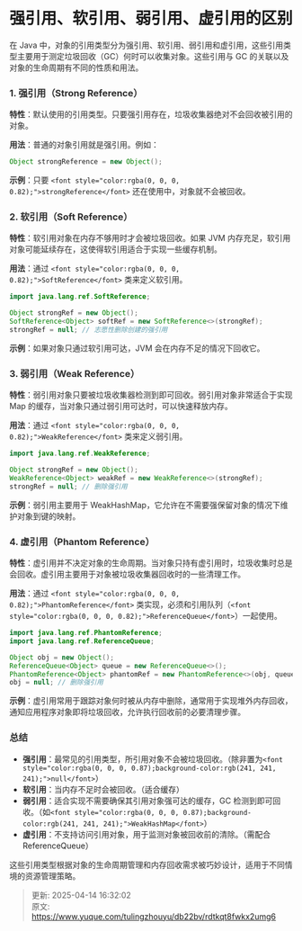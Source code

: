 # 强引用、软引用、弱引用、虚引用的区别

<font style="color:rgba(0, 0, 0, 0.82);">在 Java 中，对象的引用类型分为强引用、软引用、弱引用和虚引用，这些引用类型主要用于测定垃圾回收（GC）何时可以收集对象。这些引用与 GC 的关联以及对象的生命周期有不同的性质和用法。</font>

### <font style="color:rgba(0, 0, 0, 0.82);">1. 强引用（Strong Reference）</font>
**<font style="color:rgba(0, 0, 0, 0.82);">特性</font>**<font style="color:rgba(0, 0, 0, 0.82);">：默认使用的引用类型。只要强引用存在，垃圾收集器绝对不会回收被引用的对象。</font>

**<font style="color:rgba(0, 0, 0, 0.82);">用法</font>**<font style="color:rgba(0, 0, 0, 0.82);">：普通的对象引用就是强引用。例如：</font>

```java
Object strongReference = new Object();
```

**<font style="color:rgba(0, 0, 0, 0.82);">示例</font>**<font style="color:rgba(0, 0, 0, 0.82);">：只要</font><font style="color:rgba(0, 0, 0, 0.82);"> </font>`<font style="color:rgba(0, 0, 0, 0.82);">strongReference</font>`<font style="color:rgba(0, 0, 0, 0.82);"> </font><font style="color:rgba(0, 0, 0, 0.82);">还在使用中，对象就不会被回收。</font>

### <font style="color:rgba(0, 0, 0, 0.82);">2. 软引用（Soft Reference）</font>
**<font style="color:rgba(0, 0, 0, 0.82);">特性</font>**<font style="color:rgba(0, 0, 0, 0.82);">：软引用对象在内存不够用时才会被垃圾回收。如果 JVM 内存充足，软引用对象可能延续存在，这使得软引用适合于实现一些缓存机制。</font>

**<font style="color:rgba(0, 0, 0, 0.82);">用法</font>**<font style="color:rgba(0, 0, 0, 0.82);">：通过</font><font style="color:rgba(0, 0, 0, 0.82);"> </font>`<font style="color:rgba(0, 0, 0, 0.82);">SoftReference</font>`<font style="color:rgba(0, 0, 0, 0.82);"> </font><font style="color:rgba(0, 0, 0, 0.82);">类来定义软引用。</font>

```java
import java.lang.ref.SoftReference;  

Object strongRef = new Object();  
SoftReference<Object> softRef = new SoftReference<>(strongRef);  
strongRef = null; // 志愿性删除创建的强引用
```

**<font style="color:rgba(0, 0, 0, 0.82);">示例</font>**<font style="color:rgba(0, 0, 0, 0.82);">：如果对象只通过软引用可达，JVM 会在内存不足的情况下回收它。</font>

### <font style="color:rgba(0, 0, 0, 0.82);">3. 弱引用（Weak Reference）</font>
**<font style="color:rgba(0, 0, 0, 0.82);">特性</font>**<font style="color:rgba(0, 0, 0, 0.82);">：弱引用对象只要被垃圾收集器检测到即可回收。弱引用对象非常适合于实现 Map 的缓存，当对象只通过弱引用可达时，可以快速释放内存。</font>

**<font style="color:rgba(0, 0, 0, 0.82);">用法</font>**<font style="color:rgba(0, 0, 0, 0.82);">：通过</font><font style="color:rgba(0, 0, 0, 0.82);"> </font>`<font style="color:rgba(0, 0, 0, 0.82);">WeakReference</font>`<font style="color:rgba(0, 0, 0, 0.82);"> </font><font style="color:rgba(0, 0, 0, 0.82);">类来定义弱引用。</font>

```java
import java.lang.ref.WeakReference;  

Object strongRef = new Object();  
WeakReference<Object> weakRef = new WeakReference<>(strongRef);  
strongRef = null; // 删除强引用
```

**<font style="color:rgba(0, 0, 0, 0.82);">示例</font>**<font style="color:rgba(0, 0, 0, 0.82);">：弱引用主要用于 WeakHashMap，它允许在不需要强保留对象的情况下维护对象到键的映射。</font>

### <font style="color:rgba(0, 0, 0, 0.82);">4. 虚引用（Phantom Reference）</font>
**<font style="color:rgba(0, 0, 0, 0.82);">特性</font>**<font style="color:rgba(0, 0, 0, 0.82);">：虚引用并不决定对象的生命周期。当对象只持有虚引用时，垃圾收集时总是会回收。虚引用主要用于对象被垃圾收集器回收时的一些清理工作。</font>

**<font style="color:rgba(0, 0, 0, 0.82);">用法</font>**<font style="color:rgba(0, 0, 0, 0.82);">：通过</font><font style="color:rgba(0, 0, 0, 0.82);"> </font>`<font style="color:rgba(0, 0, 0, 0.82);">PhantomReference</font>`<font style="color:rgba(0, 0, 0, 0.82);"> </font><font style="color:rgba(0, 0, 0, 0.82);">类实现，必须和引用队列（</font>`<font style="color:rgba(0, 0, 0, 0.82);">ReferenceQueue</font>`<font style="color:rgba(0, 0, 0, 0.82);">）一起使用。</font>

```java
import java.lang.ref.PhantomReference;  
import java.lang.ref.ReferenceQueue;  

Object obj = new Object();  
ReferenceQueue<Object> queue = new ReferenceQueue<>();  
PhantomReference<Object> phantomRef = new PhantomReference<>(obj, queue);  
obj = null; // 删除强引用
```

**<font style="color:rgba(0, 0, 0, 0.82);">示例</font>**<font style="color:rgba(0, 0, 0, 0.82);">：虚引用常用于跟踪对象何时被从内存中删除，通常用于实现堆外内存回收，通知应用程序对象即将垃圾回收，允许执行回收前的必要清理步骤。</font>

### <font style="color:rgba(0, 0, 0, 0.82);">总结</font>
+ **<font style="color:rgba(0, 0, 0, 0.82);">强引用</font>**<font style="color:rgba(0, 0, 0, 0.82);">：最常见的引用类型，所引用对象不会被垃圾回收。（</font><font style="color:rgba(0, 0, 0, 0.87);">除非置为</font>`<font style="color:rgba(0, 0, 0, 0.87);background-color:rgb(241, 241, 241);">null</font>`<font style="color:rgba(0, 0, 0, 0.87);">）</font>
+ **<font style="color:rgba(0, 0, 0, 0.82);">软引用</font>**<font style="color:rgba(0, 0, 0, 0.82);">：当内存不足时会被回收。</font><font style="color:rgba(0, 0, 0, 0.87);">（适合缓存）</font>
+ **<font style="color:rgba(0, 0, 0, 0.82);">弱引用</font>**<font style="color:rgba(0, 0, 0, 0.82);">：适合实现不需要确保其引用对象强可达的缓存，GC 检测到即可回收。</font><font style="color:rgba(0, 0, 0, 0.87);">（如</font>`<font style="color:rgba(0, 0, 0, 0.87);background-color:rgb(241, 241, 241);">WeakHashMap</font>`<font style="color:rgba(0, 0, 0, 0.87);">）</font>
+ **<font style="color:rgba(0, 0, 0, 0.82);">虚引用</font>**<font style="color:rgba(0, 0, 0, 0.82);">：不支持访问引用对象，用于监测对象被回收前的清除。</font><font style="color:rgba(0, 0, 0, 0.87);">（需配合ReferenceQueue）</font>

<font style="color:rgba(0, 0, 0, 0.82);">这些引用类型根据对象的生命周期管理和内存回收需求被巧妙设计，适用于不同情境的资源管理策略。</font>



> 更新: 2025-04-14 16:32:02  
> 原文: <https://www.yuque.com/tulingzhouyu/db22bv/rdtkqt8fwkx2umg6>